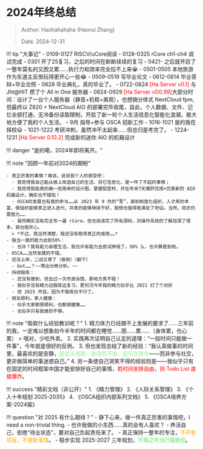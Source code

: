 # 2024年终总结

> Author: Haohahahaha (Haorui Zhang)
>
> Date: 2024-12-31

!!! tip "大事记"
    - 0109-0127 RISCV/uCore阅读
    - 0128-0325 rCore ch1-ch4 调试完成
    - 0301 开了25复习，之后的时间在断断续续的复习
    - 0421- 之后就开启了一整年莫名的又困又累……执行力和效率完全拉不上来😭
    - 0501-0505 本地旅游 作为东道主反倒玩得更开心一些😂
    - 0509-0519 写毕业论文
    - 0612-0614 毕业答辩+毕业合照
    - 0628 毕业典礼，真的毕业了。
    - 0722-0824 <font color="red">[Ha Server v0.1]</font> 与 Jht@HIT 攒了个 All in One 服务器 
    - 0824-0929 <font color="red">[Ha Server vD0.99]</font>大部分时间：设计了一台个人服务器（静音+机柜+美观），也想搞分体式 NextCloud fpm, 但最终以 Z820 + NextCloud AIO 的部署完毕收尾，自此，个人数据、文件、记忆全部打通，无冷备份读取限制，开启了新一轮个人生活信息化智能化浪潮，极大地方便了我的个人生活。
    - 9月 指导+参与 OSCA 招新工作
    - 1016-1021 是的我在择校😃
    - 1021-1222 考研冲刺，虽然冲不太起来……但总归是考完了。
    - 1224-1231 <font color="red">[Ha Server 0.10.2]</font> 完成新的迷你 AIO 的机箱设计

!!! danger "是的嘞，2024年即将离开。"

!!! note "回顾一年前对2024的期盼"

    - 真正厉害的事情？难说。说说我个人的感受吧：
      - 我觉得我自己能从根上改造自己的生活，将它信息化，是一件了不起的事情；
      - 我觉得我能真的画一些简单的设计图，掌握铝型材，并在年末7天爆肝完成+完美新的 AIO 机箱设计，确实也不错啦！
      - OSCA的发展也有我的参与……从 2023 年 9 月的“零”，直到制度化组织，人才库的丰富，使组织能够真正进入迭代，并真的能够继续干好，我想也值得我满足了吧😋。当然，同志仍需努力……
      - 虽然确实没有完全写一遍 rCore，但也阅读完了所有源码，对操作系统的了解加深了很多，我也很开心。
      > *不过，我当然清楚，我还没有取得真正的成绩……*
    - 独当一面的能力达到50%：
      - 也许？我有能力自理生活，我也许有能力去尝试挣钱了，50% 么，也许算是到啦。
    - OSCA……当然发展的不错。
    - 还没上岸，二战又寄了（昏倒）（躺下）
      - but……？~~等出分再分析。~~
    - 持续锻炼：
      - 还没有做到，但去过一次市游泳馆，那地方真不错！
      - 我似乎没有精力边锻炼边复习，更何况今年我的精力似乎比 2021 打了个对折
      - 但 2025 开启，因为不锻炼也不行了。
    - 朋友顺利，家人健康：
      - 似乎大家都很顺利，也都很健康……
      - 也似乎只有我做的不够。
    
!!! note "吸取什么经验教训呢？"
    1. 精力体力已经跟不上发展的要求了……三年前的我，一定难以想象如今半年的时间都在睡觉……困……累……（身体累，也心累）
       > 哦对，少吃外卖。
    2. 实践再次证明自己认定的道理：“一段时间只能做一件事”，今年就是很好的反例。
    3. 但也发现总结了新的经验：“我认真做事的时间里，最喜欢的是安静，<font color="lightgreen">是低头进取，是隐而不发，是乐在其中</font>——而非参与社交，更非做简单的事迷惑自己。”
    4. 另一条使自己哭笑不得的经验则是——我似乎只有在固定的时间框架中国才能安排好自己的事情，<font color="red">若时间安排自由，则 Todo List 直接爆炸</font>。

!!! success "精彩文档（非公开）"
    1. 《精力管理》
    2. 《人际关系管理》
    3. 《个人十年规划 2025-2035》
    4. 《OSCA组织内部系列文档》
    5. 《OSCA培养方案-2024届》

!!! question "对 2025 有什么期待？"
    - 静下心来，做一件真正厉害的事情吧，I need a non-trivial thing.
    - 也许我做的小东西……真的会有人喜欢？
    - 养活自己，拒绝“待业状态”，要对自己负起责任来了。
    - 真正保持一整年的专注，<font color="orange">不开新项目，不接新事情</font>。
    - 稳步实现 2025-2027 三年规划，<font color="lightgreen"><b>开局之年当行稳致远</b></font>。
